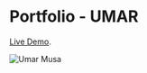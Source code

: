 
# Portfolio - UMAR

[Live Demo](https://umar-musa.netlify.app/).

![Umar Musa](https://user-images.githubusercontent.com/90206214/187500183-8cba3024-7858-4b65-87ba-cb50e1f2f231.PNG)
 
